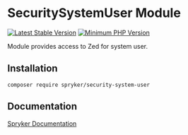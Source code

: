 # SecuritySystemUser Module
[![Latest Stable Version](https://poser.pugx.org/spryker/security-system-user/v/stable.svg)](https://packagist.org/packages/spryker/security-system-user)
[![Minimum PHP Version](https://img.shields.io/badge/php-%3E%3D%208.0-8892BF.svg)](https://php.net/)

Module provides access to Zed for system user.

## Installation

```
composer require spryker/security-system-user
```

## Documentation

[Spryker Documentation](https://docs.spryker.com)
